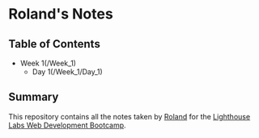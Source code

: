 # Roland's Notes

## Table of Contents
* Week 1(/Week_1)
  * Day 1(/Week_1/Day_1)

## Summary
This repository contains all the notes taken by [Roland](https://github.com/XeroHax) for the [Lighthouse Labs Web Development Bootcamp](https://www.lighthouselabs.ca/).